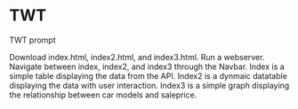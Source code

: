 # TWT
TWT prompt

Download index.html, index2.html, and index3.html.
Run a webserver. Navigate between index, index2, and index3 through the Navbar.
Index is a simple table displaying the data from the API. Index2 is a dynmaic datatable displaying the data with user interaction. Index3 is a simple graph displaying the relationship between car models and saleprice.
